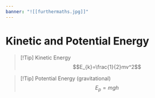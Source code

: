 ```yaml
---
banner: "![[furthermaths.jpg]]"
---
```

# Kinetic and Potential Energy 
 
> [!Tip] Kinetic Energy 
> $$E_{k}=\frac{1}{2}mv^2$$

> [!Tip] Potential Energy (gravitational)
> $$E_{p}=mgh$$

